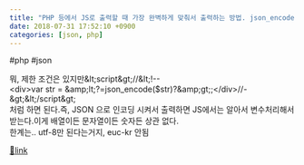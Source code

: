 ```yaml
---
title: "PHP 등에서 JS로 출력할 때 가장 완벽하게 맞춰서 출력하는 방법. json_encode"
date: 2018-07-31 17:52:10 +0900
categories: [json, php]
---
```


#php #json  
  
뭐, 제한 조건은 있지만&amp;lt;script&amp;gt;//&amp;lt;!--  
&lt;div&gt;var str = &amp;amp;lt;?=json_encode($str)?&amp;amp;gt;;&lt;/div&gt;//-&amp;gt;&amp;lt;/script&amp;gt;  
처럼 하면 된다.즉, JSON 으로 인코딩 시켜서 출력하면 JS에서는 알아서 변수처리해서 받는다.이게 배열이든 문자열이든 숫자든 상관 없다.  
한계는.. utf-8만 된다는거지, euc-kr 안됨


[🔗link](http://www.mins01.com/mh/tech/read/1179)